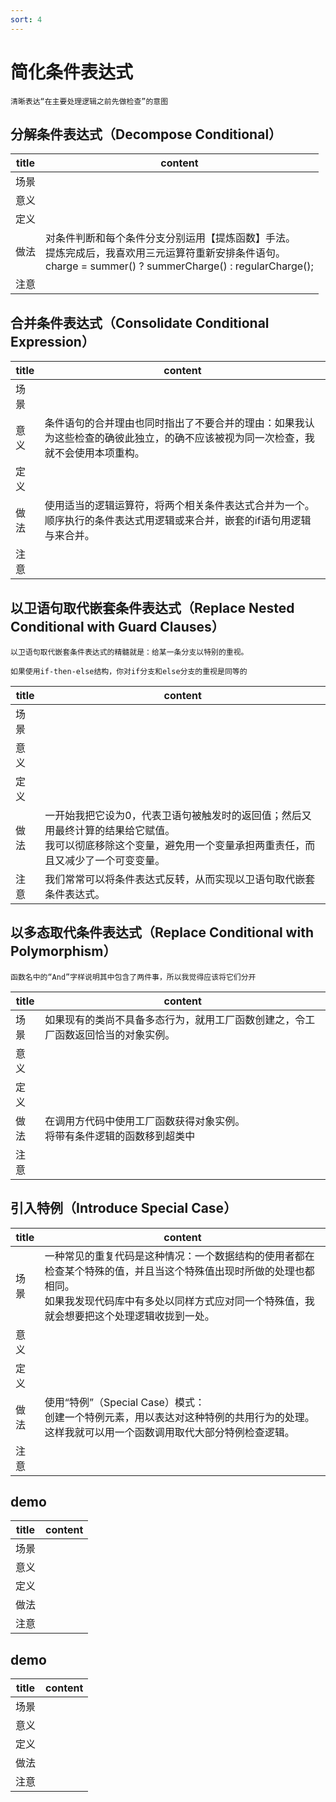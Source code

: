 ```yaml
---
sort: 4
---
```


# 简化条件表达式

```tip
清晰表达“在主要处理逻辑之前先做检查”的意图
```

## 分解条件表达式（Decompose Conditional）

| title | content |
| ---- | ---- |
| 场景 | <br> |
| 意义 | <br> |
| 定义 |  |
| 做法 | 对条件判断和每个条件分支分别运用【提炼函数】手法。<br>提炼完成后，我喜欢用三元运算符重新安排条件语句。<br>charge = summer() ? summerCharge() : regularCharge(); |
| 注意 | <br> |

## 合并条件表达式（Consolidate Conditional Expression）

| title | content |
| ---- | ---- |
| 场景 | <br> |
| 意义 | 条件语句的合并理由也同时指出了不要合并的理由：如果我认为这些检查的确彼此独立，的确不应该被视为同一次检查，我就不会使用本项重构。 |
| 定义 |  |
| 做法 | 使用适当的逻辑运算符，将两个相关条件表达式合并为一个。<br>顺序执行的条件表达式用逻辑或来合并，嵌套的if语句用逻辑与来合并。 |
| 注意 | <br> |

## 以卫语句取代嵌套条件表达式（Replace Nested Conditional with Guard Clauses）

```tip
以卫语句取代嵌套条件表达式的精髓就是：给某一条分支以特别的重视。

如果使用if-then-else结构，你对if分支和else分支的重视是同等的
```

| title | content |
| ---- | ---- |
| 场景 | <br> |
| 意义 | <br> |
| 定义 | <br> |
| 做法 | 一开始我把它设为0，代表卫语句被触发时的返回值；然后又用最终计算的结果给它赋值。<br>我可以彻底移除这个变量，避免用一个变量承担两重责任，而且又减少了一个可变变量。 |
| 注意 | 我们常常可以将条件表达式反转，从而实现以卫语句取代嵌套条件表达式。 |

## 以多态取代条件表达式（Replace Conditional with Polymorphism）

```tip
函数名中的“And”字样说明其中包含了两件事，所以我觉得应该将它们分开
```

| title | content |
| ---- | ---- |
| 场景 | 如果现有的类尚不具备多态行为，就用工厂函数创建之，令工厂函数返回恰当的对象实例。 |
| 意义 | <br> |
| 定义 |  |
| 做法 | 在调用方代码中使用工厂函数获得对象实例。<br>将带有条件逻辑的函数移到超类中 |
| 注意 | <br> |

## 引入特例（Introduce Special Case）

| title | content |
| ---- | ---- |
| 场景 | 一种常见的重复代码是这种情况：一个数据结构的使用者都在检查某个特殊的值，并且当这个特殊值出现时所做的处理也都相同。<br>如果我发现代码库中有多处以同样方式应对同一个特殊值，我就会想要把这个处理逻辑收拢到一处。 |
| 意义 | <br> |
| 定义 |  |
| 做法 | 使用“特例”（Special Case）模式：<br> 创建一个特例元素，用以表达对这种特例的共用行为的处理。<br>这样我就可以用一个函数调用取代大部分特例检查逻辑。 |
| 注意 | <br> |

## demo

| title | content |
| ---- | ---- |
| 场景 | <br> |
| 意义 | <br> |
| 定义 | <br> |
| 做法 | <br> |
| 注意 | <br> |

## demo

| title | content |
| ---- | ---- |
| 场景 | <br> |
| 意义 | <br> |
| 定义 | <br> |
| 做法 | <br> |
| 注意 | <br> |